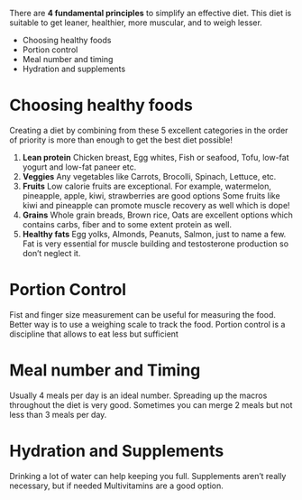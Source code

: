There are **4 fundamental principles** to simplify an effective diet. This diet is suitable to get leaner, healthier, more muscular, and to weigh lesser.
- Choosing healthy foods
- Portion control
- Meal number and timing
- Hydration and supplements
# Choosing healthy foods
Creating a diet by combining from these 5 excellent categories in the order of priority is more than enough to get the best diet possible!
1. **Lean protein**
    Chicken breast, Egg whites, Fish or seafood, Tofu, low-fat yogurt and low-fat paneer etc.
2. **Veggies**
    Any vegetables like Carrots, Brocolli, Spinach, Lettuce, etc.
3. **Fruits**
    Low calorie fruits are exceptional. For example, watermelon, pineapple, apple, kiwi, strawberries are good options
    Some fruits like kiwi and pineapple can promote muscle recovery as well which is dope!
4. **Grains**
    Whole grain breads, Brown rice, Oats are excellent options which contains carbs, fiber and to some extent protein as well.
5. **Healthy fats**
    Egg yolks, Almonds, Peanuts, Salmon, just to name a few.
    Fat is very essential for muscle building and testosterone production so don’t neglect it.
# Portion Control
Fist and finger size measurement can be useful for measuring the food. Better way is to use a weighing scale to track the food. Portion control is a discipline that allows to eat less but sufficient
# Meal number and Timing
Usually 4 meals per day is an ideal number. Spreading up the macros throughout the diet is very good. Sometimes you can merge 2 meals but not less than 3 meals per day.
# Hydration and Supplements
Drinking a lot of water can help keeping you full. Supplements aren’t really necessary, but if needed Multivitamins are a good option.
